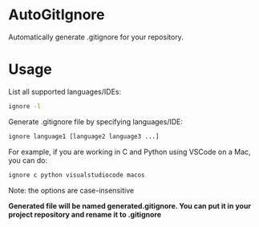 # AutoGitIgnore
Automatically generate .gitignore for your repository.

# Usage
List all supported languages/IDEs:

```bash
ignore -l
```

Generate .gitignore file by specifying languages/IDE:

```bash
ignore language1 [language2 language3 ...]
```

For example, if you are working in C and Python using VSCode on a Mac, you can do:

```bash
ignore c python visualstudiocode macos
```
Note: the options are case-insensitive

**Generated file will be named generated.gitignore. You can put it in your project repository and rename it to .gitignore**
